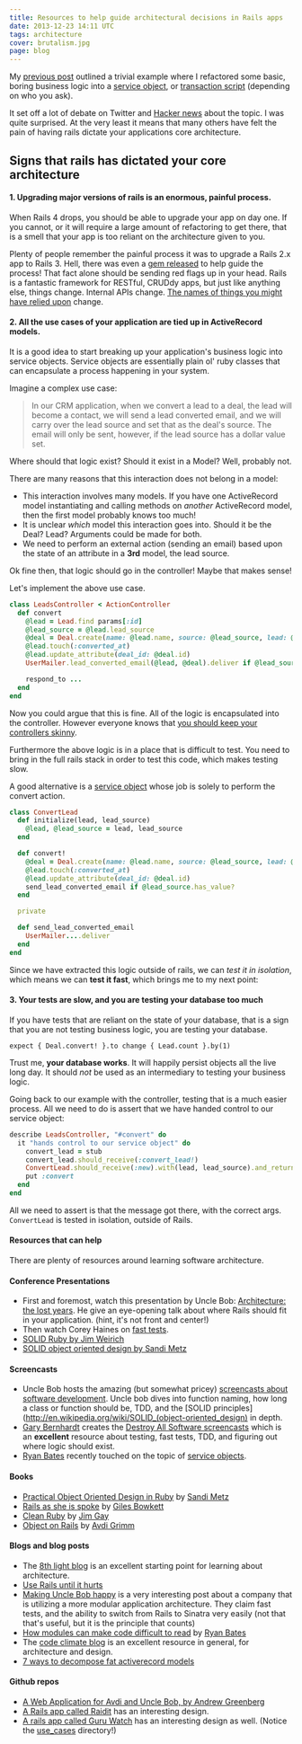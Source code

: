 ```yaml
---
title: Resources to help guide architectural decisions in Rails apps
date: 2013-12-23 14:11 UTC
tags: architecture
cover: brutalism.jpg
page: blog
---
```


My [previous
post](http://gammons.github.com/architecture/2012/12/22/where-the-logic-hides/) outlined a trivial example where I refactored some basic, boring business logic into a
[service object](http://blog.codeclimate.com/blog/2012/10/17/7-ways-to-decompose-fat-activerecord-models/), or [transaction script](http://martinfowler.com/eaaCatalog/transactionScript.html) (depending on who you ask).

It set off a lot of debate on Twitter and <a href="http://news.ycombinator.com/item?id=4960232">Hacker news</a> about the topic.  I was quite surprised.  At the very least it means
that many others have felt the pain of having rails dictate your applications core architecture.

<!--more-->

## Signs that rails has dictated your core architecture

#### 1.  Upgrading major versions of rails is an enormous, painful process.

When Rails 4 drops, you should be able to upgrade your app on day one.  If you cannot, or it will require a large amount of refactoring  to get there, that is a smell that
your app is too reliant on the architecture given to you.

Plenty of people remember the painful process it was to upgrade a Rails 2.x app to Rails 3.  Hell, there was even a [gem released](https://github.com/rails/rails_upgrade) to
help guide the process!  That fact alone should be sending red flags up in your head.  Rails is a fantastic framework for RESTful, CRUDdy apps, but just like anything else,
things change.  Internal APIs change.  [The names of things you might have relied upon](http://m.onkey.org/active-record-query-interface) change.

#### 2.  All the use cases of your application are tied up in ActiveRecord models.

It is a good idea to start breaking up your application's business logic into service objects.  Service objects are essentially plain ol' ruby classes that can encapsulate a
process happening in your system.

Imagine a complex use case:

> In our CRM application, when we convert a lead to a deal, the lead will become a contact, we will send a lead converted email, and we will carry over the lead source and set that as the deal's source.  The email will only be sent, however, if the lead source has a dollar value set.

Where should that logic exist?  Should it exist in a Model?  Well, probably not.

There are many reasons that this interaction does not belong in a model:

*   This interaction involves many models.  If you have one ActiveRecord model instantiating and calling methods on *another* ActiveRecord model, then the first model probably knows too much!
*   It is unclear *which* model this interaction goes into.  Should it be the Deal?  Lead?  Arguments could be made for both.
*   We need to perform an external action (sending an email) based upon the state of an attribute in a __3rd__ model, the lead source.

Ok fine then, that logic should go in the controller!  Maybe that makes sense!

Let's implement the above use case.

```ruby
class LeadsController < ActionController
  def convert
    @lead = Lead.find params[:id]
    @lead_source = @lead.lead_source
    @deal = Deal.create(name: @lead.name, source: @lead_source, lead: @lead)
    @lead.touch(:converted_at)
    @lead.update_attribute(deal_id: @deal.id)
    UserMailer.lead_converted_email(@lead, @deal).deliver if @lead_source.value.present?

    respond_to ...
  end
end
```

Now you could argue that this is fine.  All of the logic is encapsulated into the controller.  However everyone knows that [you should keep your controllers
skinny](http://weblog.jamisbuck.org/2006/10/18/skinny-controller-fat-model).

Furthermore the above logic is in a place that is difficult to test.  You need to bring in the full rails stack in order to test this code, which makes testing slow.

A good alternative is a [service object](http://blog.codeclimate.com/blog/2012/10/17/7-ways-to-decompose-fat-activerecord-models/) whose job is solely to perform the convert
action.

```ruby
class ConvertLead
  def initialize(lead, lead_source)
    @lead, @lead_source = lead, lead_source
  end

  def convert!
    @deal = Deal.create(name: @lead.name, source: @lead_source, lead: @lead)
    @lead.touch(:converted_at)
    @lead.update_attribute(deal_id: @deal.id)
    send_lead_converted_email if @lead_source.has_value?
  end

  private

  def send_lead_converted_email
    UserMailer....deliver
  end
end
```

Since we have extracted this logic outside of rails, we can _test it in isolation_, which means we can __test it fast__, which brings me to my next point:

#### 3.  Your tests are slow, and you are testing your database too much

If you have tests that are reliant on the state of your database, that is a sign that you are not testing business logic, you are testing your database.

    expect { Deal.convert! }.to change { Lead.count }.by(1)

Trust me, __your database works__.  It will happily persist objects all the live long day.  It should _not_ be used as an intermediary to testing your business logic.

Going back to our example with the controller, testing that is a much easier process.  All we need to do is assert that we have handed control to our service object:

```ruby
describe LeadsController, "#convert" do
  it "hands control to our service object" do
    convert_lead = stub
    convert_lead.should_receive(:convert_lead!)
    ConvertLead.should_receive(:new).with(lead, lead_source).and_return(convert_lead)
    put :convert
  end
end
```

All we need to assert is that the message got there, with the correct args.  `ConvertLead` is tested in isolation, outside of Rails.

#### Resources that can help

There are plenty of resources around learning software architecture.

#### Conference Presentations

*   First and foremost,  watch this presentation by Uncle Bob:  [Architecture:  the lost years](http://confreaks.com/videos/759-rubymidwest2011-keynote-architecture-the-lost-years).  He give an eye-opening talk about where Rails should fit in your application.  (hint, it's not front and center!)
*   Then watch Corey Haines on [fast tests](http://www.confreaks.com/videos/641-gogaruco2011-fast-rails-tests).
*   [SOLID Ruby by Jim Weirich](http://confreaks.com/videos/185-rubyconf2009-solid-ruby)
*   [SOLID object oriented design by Sandi Metz](http://confreaks.com/videos/240-goruco2009-solid-object-oriented-design)

#### Screencasts

*   Uncle Bob hosts the amazing (but somewhat pricey) [screencasts about software development](http://www.cleancoders.com/).  Uncle bob dives into function naming, how long a
class or function should be, TDD, and the [SOLID principles](http://en.wikipedia.org/wiki/SOLID_(object-oriented_design) in depth.
*   [Gary Bernhardt](https://twitter.com/garybernhardt) creates the [Destroy All Software screencasts](https://www.destroyallsoftware.com/screencasts) which is an __excellent__ resource about testing, fast tests, TDD, and figuring out where logic should exist.
*   [Ryan Bates](http://railscasts.com) recently touched on the topic of [service objects](http://railscasts.com/episodes/398-service-objects).

#### Books

*   [Practical Object Oriented Design in Ruby](http://www.amazon.com/Practical-Object-Oriented-Design-Ruby-Addison-Wesley/dp/0321721330/ref=la_B0097WWH62_1_1?ie=UTF8&qid=1356370297&sr=1-1) by [Sandi Metz](http://sandimetz.com/)
*   [Rails as she is spoke](http://railsoopbook.com/) by [Giles Bowkett](http://gilesbowkett.blogspot.com/)
*   [Clean Ruby](http://clean-ruby.com/) by [Jim Gay](http://saturnflyer.com/blog/)
*   [Object on Rails](http://objectsonrails.com/) by [Avdi Grimm](http://about.avdi.org/)

#### Blogs and blog posts

*   The [8th light blog](http://blog.8thlight.com/uncle-bob/2012/08/13/the-clean-architecture.html) is an excellent starting point for learning about architecture.
*   [Use Rails until it hurts](http://evan.tiggerpalace.com/articles/2012/11/21/use-rails-until-it-hurts/)
*   [Making Uncle Bob happy](http://petelacey.tumblr.com/post/32626547077/making-uncle-bob-happy) is a very interesting post about a company that is utilizing a more modular
application architecture.  They claim fast tests, and the ability to switch from Rails to Sinatra very easily (not that that's useful, but it is the principle that counts)
*   [How modules can make code difficult to read](https://gist.github.com/4172391) by [Ryan Bates](http://railscasts.com/)
*   The [code climate blog](http://blog.codeclimate.com) is an excellent resource in general, for architecture and design.
*   [7 ways to decompose fat activerecord models](http://blog.codeclimate.com/blog/2012/10/17/7-ways-to-decompose-fat-activerecord-models/)

#### Github repos

*   [A Web Application for Avdi and Uncle Bob, by Andrew Greenberg](https://github.com/wizardwerdna/avdi)
*   [A Rails app called Raidit](https://github.com/jasonroelofs/raidit) has an interesting design.
*   [A rails app called Guru Watch](https://github.com/qertoip/guru_watch) has an interesting design as well.  (Notice the [use_cases](https://github.com/qertoip/guru_watch/tree/master/app/use_cases) directory!)
